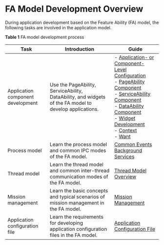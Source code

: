 # FA Model Development Overview


During application development based on the Feature Ability (FA) model, the following tasks are involved in the application model.


  **Table 1** FA model development process

| Task| Introduction| Guide|
| -------- | -------- | -------- |
| Application component development| Use the PageAbility, ServiceAbility, DataAbility, and widgets of the FA model to develop applications.| - [Application- or Component-Level Configuration](application-component-configuration-fa.md)<br>- [PageAbility Component](pageability-overview.md)<br>- [ServiceAbility Component](serviceability-overview.md)<br>- [DataAbility Component](dataability-overview.md)<br>- [Widget Development](widget-development-fa.md)<br>- [Context](application-context-fa.md)<br>- [Want](want-fa.md)|
| Process model| Learn the process model and common IPC modes of the FA model.| [Common Events](common-event-fa.md)<br>[Background Services](rpc.md)|
| Thread model| Learn the thread model and common inter-thread communication modes of the FA model.| [Thread Model Overview](thread-model-fa.md)|
| Mission management| Learn the basic concepts and typical scenarios of mission management in the FA model.| [Mission Management](mission-management-fa.md)|
| Application configuration file| Learn the requirements for developing application configuration files in the FA model.| [Application Configuration File](config-file-fa.md)|

